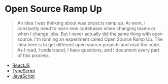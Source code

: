 # Open Source Ramp Up

> An idea I was thinking about was projects ramp up. At work, I constantly need to learn new codebases when changing teams or when I change jobs. But I never actually did the same thing with open source. I'm running an experiment called Open Source Ramp Up. The idea here is to get different open source projects and read the code. As I read, I understand, I have questions, and I document every part of this process.

- [ReactJS](./reactjs/README.md)
- [TypeScript](./typescript/README.md)
- [JavaScript](./javascript/README.md)
